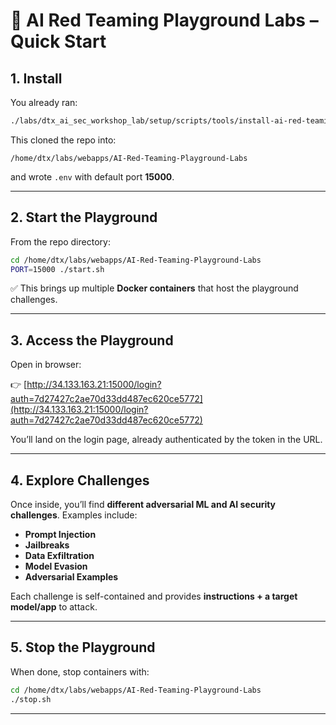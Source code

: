 # 🔴 AI Red Teaming Playground Labs – Quick Start

## 1. Install

You already ran:

```bash
./labs/dtx_ai_sec_workshop_lab/setup/scripts/tools/install-ai-red-teaming-playground-labs.sh
```

This cloned the repo into:

```
/home/dtx/labs/webapps/AI-Red-Teaming-Playground-Labs
```

and wrote `.env` with default port **15000**.

---

## 2. Start the Playground

From the repo directory:

```bash
cd /home/dtx/labs/webapps/AI-Red-Teaming-Playground-Labs
PORT=15000 ./start.sh
```

✅ This brings up multiple **Docker containers** that host the playground challenges.

---

## 3. Access the Playground

Open in browser:

👉 [http://34.133.163.21:15000/login?auth=7d27427c2ae70d33dd487ec620ce5772](http://34.133.163.21:15000/login?auth=7d27427c2ae70d33dd487ec620ce5772)

You’ll land on the login page, already authenticated by the token in the URL.

---

## 4. Explore Challenges

Once inside, you’ll find **different adversarial ML and AI security challenges**.
Examples include:

* **Prompt Injection**
* **Jailbreaks**
* **Data Exfiltration**
* **Model Evasion**
* **Adversarial Examples**

Each challenge is self-contained and provides **instructions + a target model/app** to attack.

---

## 5. Stop the Playground

When done, stop containers with:

```bash
cd /home/dtx/labs/webapps/AI-Red-Teaming-Playground-Labs
./stop.sh
```

---
